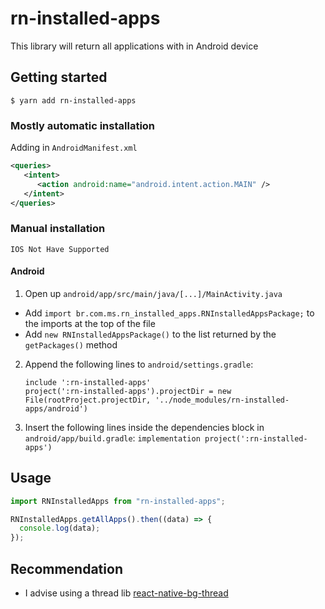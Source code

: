 # rn-installed-apps

This library will return all applications with in Android device

## Getting started

`$ yarn add rn-installed-apps`

### Mostly automatic installation

Adding in `AndroidManifest.xml`

```xml
<queries>
   <intent>
      <action android:name="android.intent.action.MAIN" />
   </intent>
</queries>
```

### Manual installation

`IOS Not Have Supported`

#### Android

1. Open up `android/app/src/main/java/[...]/MainActivity.java`

- Add `import br.com.ms.rn_installed_apps.RNInstalledAppsPackage;` to the imports at the top of the file
- Add `new RNInstalledAppsPackage()` to the list returned by the `getPackages()` method

2. Append the following lines to `android/settings.gradle`:
   ```
   include ':rn-installed-apps'
   project(':rn-installed-apps').projectDir = new File(rootProject.projectDir, '../node_modules/rn-installed-apps/android')
   ```
3. Insert the following lines inside the dependencies block in `android/app/build.gradle`:
   `implementation project(':rn-installed-apps')`

## Usage

```js
import RNInstalledApps from "rn-installed-apps";

RNInstalledApps.getAllApps().then((data) => {
  console.log(data);
});
```

## Recommendation

- I advise using a thread lib
  [react-native-bg-thread](https://github.com/Blitz-Mobile-Apps/react-native-bg-thread)
